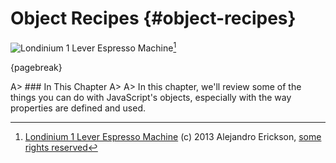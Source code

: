 # Object Recipes {#object-recipes}

![Londinium 1 Lever Espresso Machine](images/erickson.jpg)[^erickson]

[^erickson]: [Londinium 1 Lever Espresso Machine](http://www.flickr.com/photos/44701100@N05/10224668065) (c) 2013 Alejandro Erickson, [some rights reserved](http://creativecommons.org/licenses/by/2.0/deed.en)

{pagebreak}

A> ### In This Chapter
A>
A> In this chapter, we'll review some of the things you can do with JavaScript's objects, especially with the way properties are defined and used.

